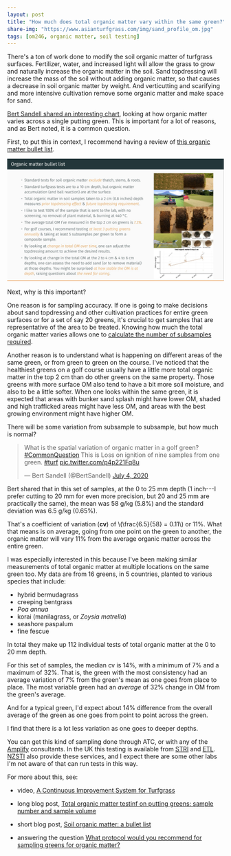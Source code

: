 ```yaml
---
layout: post
title: "How much does total organic matter vary within the same green?"
share-img: "https://www.asianturfgrass.com/img/sand_profile_om.jpg"
tags: [om246, organic matter, soil testing]
---
```


There's a ton of work done to modify the soil organic matter of turfgrass surfaces. Fertilizer, water, and increased light will allow the grass to grow and naturally increase the organic matter in the soil. Sand topdressing will increase the mass of the soil without adding organic matter, so that causes a decrease in soil organic matter by weight. And verticutting and scarifying and more intensive cultivation remove some organic matter and make space for sand.

[Bert Sandell shared an interesting chart](https://twitter.com/BertSandell/status/1279330051180441601?s=20), looking at how organic matter varies across a single putting green. This is important for a lot of reasons, and as Bert noted, it is a common question.

First, to put this in context, I recommend having a review of [this organic matter bullet list](https://www.asianturfgrass.com/2020-02-17-soil-organic-matter-bullet-list/).

![om bullet list image](/img/om_bullet.jpg)

Next, why is this important? 

One reason is for sampling accuracy. If one is going to make decisions about sand topdressing and other cultivation practices for entire green surfaces or for a set of say 20 greens, it's crucial to get samples that are representative of the area to be treated. Knowing how much the total organic matter varies allows one to [calculate the number of subsamples required](https://www.asianturfgrass.com/2019-07-29-total-organic-matter-testing-sample-size/).

Another reason is to understand what is happening on different areas of the same green, or from green to green on the course. I've noticed that the healthiest greens on a golf course usually have a little more total organic matter in the top 2 cm than do other greens on the same property. Those greens with more surface OM also tend to have a bit more soil moisture, and also to be a little softer. When one looks within the same green, it is expected that areas with bunker sand splash might have lower OM, shaded and high trafficked areas might have less OM, and areas with the best growing environment might have higher OM.

There will be some variation from subsample to subsample, but how much is normal? 

<blockquote class="twitter-tweet"><p lang="en" dir="ltr">What is the spatial variation of organic matter in a golf green? <a href="https://twitter.com/hashtag/CommonQuestion?src=hash&amp;ref_src=twsrc%5Etfw">#CommonQuestion</a> This is Loss on ignition of nine samples from one green. <a href="https://twitter.com/hashtag/turf?src=hash&amp;ref_src=twsrc%5Etfw">#turf</a> <a href="https://t.co/p4p221Fq8u">pic.twitter.com/p4p221Fq8u</a></p>&mdash; Bert Sandell (@BertSandell) <a href="https://twitter.com/BertSandell/status/1279330051180441601?ref_src=twsrc%5Etfw">July 4, 2020</a></blockquote> <script async src="https://platform.twitter.com/widgets.js" charset="utf-8"></script> 

Bert shared that in this set of samples, at the 0 to 25 mm depth (1 inch---I prefer cutting to 20 mm for even more precision, but 20 and 25 mm are practically the same), the mean was 58 g/kg (5.8%) and the standard deviation was 6.5 g/kg (0.65%). 

That's a coefficient of variation (**cv**) of \\(\frac{6.5}{58} = 0.11\\) or 11%. What that means is on average, going from one point on the green to another, the organic matter will vary 11% from the average organic matter across the entire green.

I was especially interested in this because I've been making similar measurements of total organic matter at multiple locations on the same green too. My data are from 16 greens, in 5 countries, planted to various species that include:

* hybrid bermudagrass
* creeping bentgrass
* *Poa annua*
* korai (manilagrass, or *Zoysia matrella*)
* seashore paspalum
* fine fescue

In total they make up 112 individual tests of total organic matter at the 0 to 20 mm depth.

For this set of samples, the median cv is 14%, with a minimum of 7% and a maximum of 32%. That is, the green with the most consistency had an average variation of 7% from the green's mean as one goes from place to place. The most variable green had an *average* of 32% change in OM from the green's average.

And for a typical green, I'd expect about 14% difference from the overall average of the green as one goes from point to point across the green.

I find that there is a lot less variation as one goes to deeper depths. 

You can get this kind of sampling done through ATC, or with any of the [Amplify](https://www.amplifytogether.com/) consultants. In the UK this testing is available from [STRI](https://strigroup.com/) and [ETL](https://www.etl-ltd.com/european-turfgrass-laboratories/sports-turf-material-testing/organic-matter-testing-part-one/). [NZSTI](https://www.nzsti.org.nz/) also provide these services, and I expect there are some other labs I'm not aware of that can run tests in this way.

For more about this, see:

* video, [A Continuous Improvement System for Turfgrass](https://vimeo.com/375475148)

* long blog post, [Total organic matter testinf on putting greens: sample number and sample volume](https://www.asianturfgrass.com/2019-07-29-total-organic-matter-testing-sample-size/)

* short blog post, [Soil organic matter: a bullet list](https://www.asianturfgrass.com/2020-02-17-soil-organic-matter-bullet-list/)

* answering the question [What protocol would you recommend for sampling greens for organic matter?](https://www.asianturfgrass.com/2020-05-13-putting-green-organic-matter-by-depth/)

 

